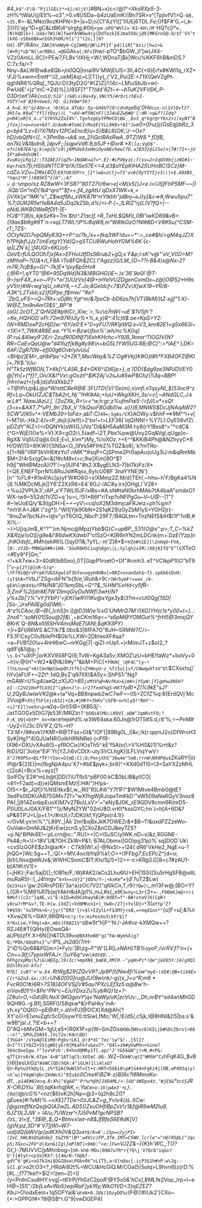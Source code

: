 #4_`k$"~F)8-^Pj1lGELt*+$|/4(jV!`)#BN~x}c</@_1^=XksRXp5-3_-zH%^tWaU{j/EtI%~o3",>0.v8USDa~b4zUaEmK}|Bn7SR>v^[TpjlvfV1>Q`-bB,<35,`#~-&LNNo)9xzKHPN=9+|s+D;n{Cf'AzYl(]'1(UEj6TDL.Fe;Of$F#'G,\=i_k-2})(\i'ajy'!D+gC&LtBKi4^slrgtg\;#0iIj<`pm.oPO"WVlC='KI~kH\(M'`HQ?c[i*`e,[N)kQDlk+).Ua$<7W1)W]fwoYA5WGw4cy{DdTezk}EJma5Sbcj@5{MKGroS@:d/$f'S%^t|kX6-sS8e6BkwrEGh3%OR/h[i^]^(2o;]|0?Ud].`tP'/R4n`x_ZAK}k%mWyH~Cg]W#@/@K\LPt}f'p4)IiR[^$zi/|huz>&[#+Rj*ub"N{\arRBki_=@G`GA`ka{;6FvI`hw/-p?O^$bGW_)l'[w(JX4-VZz0AmLL.8C]>PEw7,FLBx'\IXHj;<W/;WDnaTj$k|Wcu%KKF6hB&mDS.?C:7x:fa/<?Nny~&kLW@*w&e8Qb>jn0Q*Q|hnaI9V'MWjEIJS=3II,4C{<6)Erfx#KWI1q_rXZ+\FJ}%xwm<Emtf^'J2_ueM|Aq(=L|[T]}y(\_{'V2_Pui2E:<71X{QeVZgPt-qghNR6%QRq[_?QJU:D}3tyD2G^#{Z}Z|/\14c~LM\uSbJb>w(-PwUdE'<jz"mC->Zd}%|,U8SF[?"_T?(dd'8Zt~<-~*bTuK2VF\lSK_P-03Dr)wt')Ak`{nzLD;5[D'|r&0\s\Na>Xy,VNcY5)#rbrLrhEvI-YOTY!=9'B}9nVwe5;7Q-_Gi3VQm*5k?A_h=Q.9}"q[4Oo~x_!0(KLe.4Tob/-5p:GH4V7{0!cd>9q`s6q'0H`Ocus-nl1V|QvTJ?3H1[w.K6wC"ffl]tOxy))L_">AV~Wf5N{nF(|3J4uEZw@#@'[:dR->q&f?)Zdq?p<R4|oR}S_o.c^V7k%%2ZaI4%".TgvhzgGyYFMeCD|B&__Qs3_q*kgr@rY6s2>i[eyNY^Bjfzxj)>o=nse+6X?.O/AoN<#TomCIrMx$E{YLL9K8v*AI"Jw`e0>0)`%`z}j{GsEqj)bRz_3p<bjl4"Lz=Ei?X7Mzv12PCeE*nc8}u<S}B&L6[OK;'J-=Ox?hD}vbQfN<{[.,=3Pm9a~uk&:xa_2)\QclRAsRwA..9TZ$)W8*fDfB,an7$kLV&ltbdn$8,|dpvF;;|sqpeV$d6:8,b5JF+@xr#:*X`\[o;VgO$"-xf<[kB7EA!g;k\ep{&^c8\jKM%Oeb3xHmiOyoAKvhew(TD.a]B33}@iI5o[n|T#!T1+~jUIF*aD=bdsUWl-XvuKojLRg|2:;T3ZAEJ7(qZ%~1NdAK=a7=*.E}:#LPX6yzc;f(ss=2>IqO59b{jzNI#1~'Kq<fnU5`7fi;HSl)dN1TC9^b!X/)Se57E<<4,d3$aYEpKIHA2SUHnBC!SCz}M-cdZo.VZu~D#s{4O}:`EX7U0JDPrv_[I*)w&=zctj=73'uv6{OyYIYIjv3\\|>$.A9XBS_*hqn1*M'])605K5^{(b^.;A?v_@:%`mpo/sz.RZ8wW<3FSB?"80T27!i/6w>e[<M(xS[)J<e.l<i'JSfFhPSMF~~|).IiQb'Gn"mD{1k4^qro*"$f=+;f4_zgAtU`qDxX7WK=k,=[iVXk\jx"1MK^s"_Z$wzfMu_xWK87#^rrYtkhh"jdBn*j~eJ}y\[&c=>#;Wwu5*pu7"%7;0UR2R5e!1eBA4d5JDq2kZSb,d%[<i-P.*{~_1LRIZ"rj{L(V?fQ+|--aNd*LWKBOWaRfDl1-|E-H'J$^T]8]s_kjkSzKk=Tm`$h)^.Z!ac)f.>R_TxHL$QM\t_0BI'\wKD69&vB>.{)9ax$b#g#9T`n-rxqLT7WL!\P%i8qW8,m"W8tkGzO?Nl#BD<V8#Su{^CSM-rT;,?ZS-OCtyN2D7vpQMy83Q++P^.o/7b,/x+=fkq3WF!du<~*':=_ce#$h/>gM4qJZ}Xh?Phjbf!JJz7{mExtgY}Yd{Q>qSTCU8WuHohYGM%6K:{c-ip|LZN`k|,\f4UGl>6KUo5-OeVErfULQOOhTjxfAx>EFHuUtfDsS6rub2+gQ;x`F&p;I:sK^v@"'eV_V0D>M?zM!haP~?0]&*/l_F8A`rTo$FQh$2C].\"Agzz}G/LM_{O~??i-B&4)s@Nx-2?m7R;7cjB$y=G{^-7k]E*'tjxyBp5Hv#(;@R=!,qYT0"@6*95DqWd|N3&)8BGHG{iE~.)x'36`9o0I`@T-9~}srF4X_x+o~/Ff=*oi']UUzVx[4@+mYelVUZDgenCxmDx~z@[O@52*H9syV5!r}#W<wg'ajU_n#sY6,~<Z.Jo;8Geldcf<7$\PZv\X[wX19~YR/B-A3K^L2TxkIi;s2}fOPpe,f$mw/`"#e?`ZbG,uFS>=Q~7Rt+:vDj8h;Ygl^m/&7poCb-bD6zs7h[VT{RkM/)tZ-xjjf"1:X}-W@Z_1m9nAm13$5'_BP"#{aG].2cOT_2'QrNQE#p9(Cr_Xiw;`>,%c\a7nW(~uE'$1V5jh'?=6e_HQHGD`ePi:72m97R\UIy%+%,x,y)R^:41c)tl$.oe=KpS>Y2:(W+RMDoxP2cHjD]w:^6Y/e0'E*"0=yFU7/RK!pWQ:x=V3_knr82E1=gSx663i~<1X\*?_7WK4R8E:ea.^Y%<-BzwUfso%'.wh/nc%K0q](P.ruL&6lwy9'2Er\-2zufR0DtNf7\6xhKHchc=Y9]B_1kma^TIOG)V[N?RR=CaEvQaU@w"d41hzf[kBg#y98\n+bG5L1YW5UG:8B;@C[^:>*lAE^`LDK=6AF/ZgR70N~efj00g6Ovb!yivUu|<BHpz]EM=_qHbPpx'+2*ZK?,MscWay&%Z:Og#Vkj}K#O(t8h*FXB4OFZ@KI)+,7K$.'\Uu-H"Tk5zWfBON,T>6k[\^LA5R_$4+GK6^\Di6]p>}_a`)DD($dg9ze3NPJDVEY0@|Yn[+(*f}?_On/X&l*Vx\:gOxzt!^$IK2Aj'v2sJu#5wP$Chz\?i3q=BBP![Hrn!wz!<[y&]d{dVdXkb2?<T@!PrUp&L@a*W/sttCReR@B`3FUTD!|V)'0e(m);x\mfl.nTqsyNI_$(53nc9^zRf<Lq~OkU{ZJC$TbA2rt_Nj`"!HK#Ak;+IuU+WkgXKH_3s/<c|;~ANdGLC,J:kw.L#*.`NawJAziJ.|,`{2oZXk_R<\=<^w,h:gr;z%ufmPai5-!<fJ/Lv*=sQ!(3=x+&AXT,7*uP}_9n'ZbX_V`?/kQsoFBGdb5!w..a}}]8,MNWS$DcJjNAqAW2?5CW"J[#5v^*:VEMb39>1oFa>_;abT:C}`49=;SgAs/V`X}AOWy.v$hhF==>9M"^l+v[I~MTb\-;Hk2:4/v<P_dsjI:jUe!f)>2'bv!+t>LEF36[`iqQ)NN!=%Y7L(:OyE58vfZ\pDZdY"A\Z<)<rDQNYk)sW{G,UVo"Di&&H5AaM3M.hy8{rY!Bss8^="*cdC&{^G>WjEl1{)e%<V):X9<gO2i:\.5(adf~\2T,Pbx%pw@Uoy2Gq&Vgl,qUgp)o-RgX&`Vq5UZq@L0cE;EvL,k\m*}My_%!oXOz.>+E^^&KKiB4Ph@&NZhyyC*8H/OW]13>8!KW}!|SNSa<O_]9Vs5#FlHrZ%TGZ&o8|;`k?mTRo-s[1=NB"VRP3kVHE#zYoT:nMK'*#sqP=CjSPme2Pr0apAu(oUg3lJ:m&qRmMb$M<2!4rSx{gCk<&[f#cM8v(>c;9w]X\m[8O^$?h9j|"WH@MzcA}!7f'/>y]lUP4"#h2:X$ygELN3-7|bl7k)Fz/X*[<QE,ENEFTprrN%8RuJsI#Rqsx_6yIcU0BF`3naYYNE]N'}[n^`%FL#+R1e4!Ac[p}yf'W#O6{)~x!XMmz2Z:M/d}TEh!;~hhu~h'F/BgKa4%N{8.%MKDcMLjk|[Y6'Z2XzR6=E4`9GJ-/AC8y.irx]OHgLI`V28><%uJ2VPUk3',rAP_x'F7WLI5JF/xIBs<#A.sN#taN0brhMAb7tA4baA"smdxO1WX-iw9=552d{1VZD+q`}u>i_:!51*R6f"riTxp?oNFPgGu~V~U@--|1"?#~!eUoEQ/y'&3l(gDH>E~+~yV\<cq!oX2M3dmjcaFRJeiz+ph%gm?*m!r9:A<J&K`i"zg*]I.^Wi1jYjk90bN*2S1qK29iz0yZbM1yS+YGH2jr{-"9nuZw7pcNJn+I@v"yrT6O(Q_NbcP:29F7;!BAQLtm=TnzNEfS&IH$)1f"1vlB,#Xl%:-~}>Uj)qJm$_K^?"'}m.Njmc@MpzjYbb$G}*C=upBP,_531{O@s":p>;T_C~%kZX&Rzje!oOS}g9e&l'86dwKXdwbT^c*ISzO<K[R6nYN2mLDCnk(m+.D*zE(Yzp]n.jh#Odsfc_*#Mh{ek#6{L{]qy0!1&;?yYL;-m'Z]8*$>`HZe#%1E]]\2nHqU~FVA,[N:.zY2D~fMNGpU#R<1H0.'5GoR8HSCiug%8gn\|L;Sylg%}xIM:)X8jKIfQ"E^l`cXTeO<#Ey9^F|Gn;"<!+kX7xw+3>40dR!bBSeo},0T[GqpP1roetO+Df"#cmh3..eT^VCIkpP1I\O"bT9|"`v~p{JT[@]nR~5)q*-\YF79iO@rvPrp67UGSXgw[df3Gfo<ugyH4H8o[=8RZ>ovanOah$~7}.spGk6sDvH:(sT$hA>T`VbJ"ZSg<diFN"b{9/e,\Ruh&>9`Cr2W<5ymF!=xwv_/4-gE4%lqK4X$u7`PN/N8"J0?*kmjSbL\~G^?$_%HM%xHd<y5fR-3;ZmF%2i[dnM|7W'DlmqGiyDuNWf\3wH/N?y%x2b|'}%"vY:fYbP}'<jEK(\wRYl1Kv@xYgx3y$i3?m<cUI0Qg[1SD|[So-,'JrxPAllEg0d|\M6;-A^z%CAor,/B~@{,]chS]n`i[@D3W}e%sG'UNMrQ7M`i1XG)YH(c1s*y00+t=]..:2ns6";'soM{01[Sou@2f&\`,~bCKm16q<~^s6pM@YOMGut%^frH5@3mxjQYBKrK`Q-8N&xII(6SHV4msMaE7(ANl;$qK93PY}<|r+$Fl(R6W*S.&C7/k7$.0bz&3|6fFA7O"BJH~5RMW7C/>-F5.1F!CsyC0ufbikPH$Gb%LXW=2Db!eoXF#aa?=a~FI/B12O\v+4hHl6wC~nrKGg|7|-giZl-nUp1.+)rM/mJT+z$oI2_?qdlFij&!l@`g;?\s.D`<^uXtP;|orKXV9S8FQ(6;TvW~KgA3a5v;XMOZ\zU=bHE!faWz*+boVy+0~h}v;@(H"<W2*&@I&}9#y""&bM<PsjtKWZZs>+PiC{+H`KH{_\@F4C^[y~![l%Lnu=q^+A(CmvNpC&wpQtJtfkI<ZYWoyU~z_%Tz5ul}vf/CNwqwXTsU^Dl`$CXsxhq]`hYv]aFUF+~2Zt*:1dQ,BvZ'q97IIX)$A5y>:ShPS1:"Ng?mGAW>U%g4{aeQt;zX|JO>*B5`jxMYV%B+NvfKa>GjmK>|YSyW:]f}gm%w3N5H?eI-:C2V21HxPTLU3{I^\gkn<J!x-ir27fxmX%qS~KKTfp`8)+Z(%9kE"sJ?U,2QyBJwlwV#2@k*+ta"Vq+BB8npwb2wC7wF~~05>ZCfZ%q:8{ErdQVj'Mc2Vuqj#`>XSjfSF{ejcA32[+{A;#jHKY+3bKv^cGFB~u<%[yQ?!RmY'~<iJ"E}l)oe5o\p>W`2q~Grl)5@={KB53j'-JstTGOGx5D)G7jb53F/MRZ`8tT"bDQs8{MU;LKOVI_aQW^JqmRvtFO;?F;K_U9{<btP*_kn+XW!0fH@dP`d%:w3W64ska:60Jn@1rOT5#S:d,r8'%;=~PnM#-Uy2<l!J3c:DV1FZ;Q\%~H?T3:M+/9#svk\YKM!=R@TFss>Gt\&")Of'[|89Bg0L_l|&v;/k[r:qqmJ2o}DfWroH3SyK|Hg?"4|QJUaNR{)oIkHRNNRe)-j<FfR-lX96<DXUvXAs8(5~yfROCix)!K}sTh5^.kE'f5A(o(\\\>V%HS&}1[%rrt&z?RiD]/Q]'3ot{e"EiF'Yt{YZJ\6vCDtX-uty3!rCLhgK}]LFLViqYwV`?X^J7R9P5s<DL*TF!YIoc=G{mD;C];O;PenjXh5^36w4e"lm0;rrnW\N99P@u$`ZKsRY!|ii)iP@r${2]E)|m{fbgNjiA4pu'X7>#bE$pyk+;br8(^=XXd0dTl0=\3<SaYXZzMHLc[2oA|=Bcx%=ayz[?SoIFDy`E2#^mLb@t]DD(7iUTfbS^pBF00.kC$0bLlB&yl!CO|<61=F2ad[=d})e)QMsmEMzI|:H#/")H!ps-OI5<>$r_JQf|}%N(EItkx${,w_;RI]"R]L#i6"Y7f1F!"$W1Mtve4Bmb0@tE?3edPs0tDKUAB75GMx7Zf>"wXfhgWjRJopxTmKkD'"eW509aNa6QyV3noz8PA{,|j914ZsnbpEuoX)M7v27Bu\LxV>'~"eNy$J0K_xE9QDV8cmn9R(mD5-P))U0LoJ0AX/FB1"^1z/MyNZYW"02nU8O.vrKt*kssGYC;hn`(=h[A+6D&?sP&8TP'J=L|p+t.1</#nUI,r7JDKl/kf,YjQPpi{r4.1)}</OvM:yx!m%","L89Y_|Ak`2m!$ojBxJkK7OWEZr&*$B~T!&uxdPZZzeWo-OuVak<0mNlJ&2jKrEw(zcnS.y|CXoZ&nCDJ&ey7ZS?+p.Nj^BfNk6E!~:pLcrn@o::".RU]><|C>ISuSC(ylWK.nD~s]&z,9GGNE-Pk4&;rh<\(=18V'U&?OH:ZkW=P&1;`67ALObmx(|GO)pg31p}%`sq]DOD`Uk\<cvSlzGGFE$z3r@arK$+:CTk9%bE0?TbZ2_$|W!.x|-@Nx5l>+!24{:dR6'VkHe2_NgE=u-?jhQG*]Wc:5g+=T_:Q(+=MV,4ocIbYq9%*k!;O>+\1FFbg7;EcEPc*Z^}d<o;[b1rLNsx@eWJv&;WWHCSnmC$IT;Klv/Sj/5+)2==-c>KRg3.G|8=c7#zAU1-b[A?#I:tV1[+[~jHK}\:;Fac5ajD[];;!OB1e/F,:Wj#AK2/aCo2Lhu6lU\>EH|1SS([Su5rHgSFB@s6LmuRaR5I-:{_J4!mgv"x=t`==cU}2"}OD%/Y~;<kxKe`^+{d'7uT2$Lw){`mJ3+`u>'gw:2GRrsPDEi'3a^a}zOc7V2}"ql0kCn,T,r9`7?Qw|\`_m13Fw@;[BO>Y?L{GR+%M9%R7b]ejYAkH&dA]p1%,mJ,#s{_xtK`3=Xy<L3r{`3+`=-,FO0bKJm@r>)i9#Gf)|cIc^}q4E,vi^E:kID=Kd9Cehwy%B]#:8dBT=f"-B#!xtoV]K(CpR?y8cw7rM*&v?,TE-H|w.iXdZ|<Vd0MKcn1+|_Vw8>/27j>YvlD{>*`3(`aYYp"Z?Y#$59:'%s5Phk+G~/jyr[^ER3'{r>$l+IZylL+f$3MYj<sN,=>nqd1os*^`{u]F>u[;&%ir*XvwZ6%=5lAY,9R@N<c`!y:tv:miPexXo3\kP/$}?X*K<Lse;YfHg(=A<,m0s]F88Z1V"Q`8w5t"h]F^'N:/-JA#vz-kXMQw+=?RZJ4E#T{QIHy{EOweQA-aUPb)zfY.X>6N[|h&TD\39`oo@BXXheB0"gi^FA~Wym%X|g?Q;*PDk/$OoD%s}"u^`iPS_Js2d0/7rH-2^iD%Qv68&lfG]m>]*Fy)c'|B\zg~F"W'\{LR[L*xNAH]TB%oyoF;/`d(`RV.f?'n<{+Cn=+3lf;\7ypixWFAJ<.!}uY6q^vw`|k0tED..-hFhgzxpMa\%J\&\H@Ig;l9)Ic!>mpXN$_$mE8,XM]0.~"yqH>Pi*!@e"j&V$5Y:}6(gXQ1DZnlRssU-kfu?M7E[_1vB7'n'w.E4.`RtWg$29{ZQvV9?:Jp9P{t(Nw4fi%sw`^myE~\6E#;@B=tiX4EvC{r*&Zo3.&x;/3lr`Uh&0[0G]ru@JU{9w\nk/-g{(x_}+u^R;$m6*FvcR0C!$#}6R>7S18]4OFVSj[V#$5au?PXcLEf$3z5:a@Bw'h-eiVavB[!l^I=$Pe^PN^c~*E/uYDxzZu%ybRQ}1z\+?-|Z#ul>O,=Gd\\\@LNxX:9KQgavY\qv'NaWy/oK|zcVUv:*._Dh,nrBY^sd4w\Mh*GD9QH9G.-g.Bf[;S0RF0/S8qxw*&|rPaHky'mA-yh.xy"OQt0}~pE@4f;>.aVnPJ]@OCX[Xd@Ah{?XY'o{(<E|vnuZgfc5cDl]sywY0:ttSiwLfMo;'W|,!E(d5/,c5jk,I@8HNl&]!5|bs:s'&w9B^js$l.J,?!E%C/>e-gr5u:bPi<x!>c1ccw|VY/Y3IFhL@R>GSa^g]qtq)(MP<xx-B+SU%hlk%nNG`w5hj!EbTS[AXlI$=b++?D"AQ>bMvGM~1gU;a5*)R0X1P=p(W~SmZGss`KWxZWVvcO)KILjb#%DcZbrx{>08-:o!",SMVLZOAX5.]Vc72o:K4n\QD){3%G4+'/xYpA@lEiM0~Pgbv!LK1_@!d*XC'7ez'\w^$!..}5l2?d<I^f(1YQZZ+S5[gW0[yEr0{M$ah%fv&xuT*."O4l=z0#yVwPH<>%ine?364cQoeIgw.?"]uv%Pzb';9+hndQMRy1f[.ap/"J'Y&56&N^j)>N.#<P&-q7T{Xru6rW.6Tpe'4<B"1AT]qC5;XOIeC.@Q-`.WZ~0o`HK\qtZ"WMSH^Cz`hFqK4G_$vB}}6([esUrGz`?AVWC{QO(hQk:4^iGLH)1li4lxU?Qn~Rp%u3tk@y{L_z%*52A{9wWI9T=It+s:HRT<5$6i8\p#}G44nFgKz4j[OB,wPd03q|y)<X'w|}Y4gW)@brZkUWcS)^0Iu$`_c0CmeK\BZ#-z}B\]6c?I6MmoKu-d`T,,p14E#82e>q.R:6%|"6g&O^'P!%c%@h}2XD4ML/<-}UU'OKDpx4z,'WjE$&`*o:c)JRX-CR\DYiu``8t);tqKkrhqfAK,=;Ya`Cm>o:1k|pAe3'+L}.{0d{`i@/cG%^_<nz{$6)vK2h[Np<@3=(q2h9*c20?gEuee}#:1vM{%.~vXE]7TDe>0zJL&Z=g_Yv\v4{sL.5Cw:[@gzmffNzQs@Q(A2wZL.AD5()ZxuOHfiBpZsV\r1&<PJ>f@R9w$M2lu9,6JZ'0L2JW=l%[9j9<065$4/u;7UWzw^r7J5PvM?gcNPSB?{\rL,'zl=if_"3\$@_$_Q+Btmvx\wt-n8$JfBfeS6E#dK[V]{g\N;pz,3D^#'V7]jWl~W7-uid]dQ{bWV(p(*adKXh0V&Q3`o4Y$/K=8';J3p=v2yjPI>(IxC_hWLNsQSpbde2_t&ZY6"\B*'w4Vcc)FP,3Te.IMT=C5WU_lcrle"=^n@)R5@LC^Jqcp5;TGxc=2FU"d\Xxn&1Ig\}mPlNT|<9mb:^<e;]Fwn`VJ*2Z&~){K}h'WC_;T(}*?G(,}-7MUVVC[pMhnbog~)`SR-kh8-MOu|B9A7u7R*r{?Q\j'V?Qc6"iq&n?U'{{#}yC+cp3o}RX?:1{4m/0~?X@&f-gdV^6'gKi<xG7kImi$D&Z@sw\PGbv0k^vL{T5,a~U]n@ac{.icP3$1h#vP:w\2g:-S{I.`p'>o2t\.O3<?_HRdAi92t%=WCU&HcGlQ.M/COa(5|5utq>L9hvn6)z{rD:%[#L.;;I?7?ke!!>$i2>!zen~2[=l]{y<PrdnCxu8HY:vvg|~t61rPjYh0zC2p*oR'@Y5o5&'hCx],BML1*e2Vop_/rp=I~eH@~]SS"*/2b[LxAvWa5}wplRaF]yk!Ry;WkO1VD<3}qEZEZ?Kb*J>O!odxEelo+1q5OFYai&'ur`oN+0.JUk)}DzyDO%z`{F@(!#)Uk2'}CXo~{*:>GPPGf#<?8@SB^r.G"9|vwDGEP4(